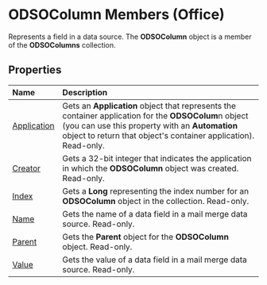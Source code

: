 
# ODSOColumn Members (Office)
Represents a field in a data source. The  **ODSOColumn** object is a member of the **ODSOColumns** collection.

## Properties



|**Name**|**Description**|
|:-----|:-----|
| [Application](226f3e03-1cce-ce5c-6333-3bd0a49eb5fc.md)|Gets an  **Application** object that represents the container application for the **ODSOColum**n object (you can use this property with an  **Automation** object to return that object's container application). Read-only.|
| [Creator](976cbec2-622f-610f-4188-3d0b0d368112.md)|Gets a 32-bit integer that indicates the application in which the  **ODSOColumn** object was created. Read-only.|
| [Index](de7cc9c1-062b-9f42-cf78-20839e0fb01b.md)|Gets a  **Long** representing the index number for an **ODSOColumn** object in the collection. Read-only.|
| [Name](ad9f1846-185f-4ee6-3afb-03a8334d4482.md)|Gets the name of a data field in a mail merge data source. Read-only.|
| [Parent](1ecf1a5e-ad02-37ea-3807-3ac7d2bb8d73.md)|Gets the  **Parent** object for the **ODSOColumn** object. Read-only.|
| [Value](87220a5a-c7e8-5ddb-9354-14afa084f242.md)|Gets the value of a data field in a mail merge data source. Read-only.|
